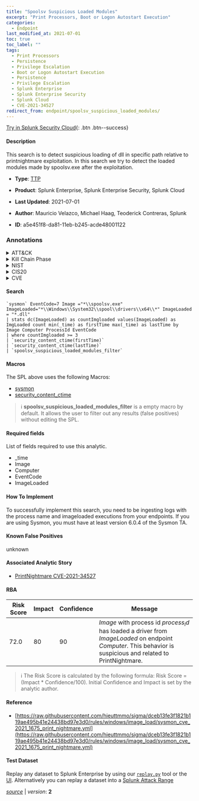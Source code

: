 ```yaml
---
title: "Spoolsv Suspicious Loaded Modules"
excerpt: "Print Processors, Boot or Logon Autostart Execution"
categories:
  - Endpoint
last_modified_at: 2021-07-01
toc: true
toc_label: ""
tags:
  - Print Processors
  - Persistence
  - Privilege Escalation
  - Boot or Logon Autostart Execution
  - Persistence
  - Privilege Escalation
  - Splunk Enterprise
  - Splunk Enterprise Security
  - Splunk Cloud
  - CVE-2021-34527
redirect_from: endpoint/spoolsv_suspicious_loaded_modules/
---
```




[Try in Splunk Security Cloud](https://www.splunk.com/en_us/cyber-security.html){: .btn .btn--success}

#### Description

This search is to detect suspicious loading of dll in specific path relative to printnightmare exploitation. In this search we try to detect the loaded modules made by spoolsv.exe after the exploitation.

- **Type**: [TTP](https://github.com/splunk/security_content/wiki/Detection-Analytic-Types)
- **Product**: Splunk Enterprise, Splunk Enterprise Security, Splunk Cloud

- **Last Updated**: 2021-07-01
- **Author**: Mauricio Velazco, Michael Haag, Teoderick Contreras, Splunk
- **ID**: a5e451f8-da81-11eb-b245-acde48001122

### Annotations
<details>
  <summary>ATT&CK</summary>

<div markdown="1">

#### [ATT&CK](https://attack.mitre.org/)

| ID          | Technique   | Tactic         |
| ----------- | ----------- |--------------- |
| [T1547.012](https://attack.mitre.org/techniques/T1547/012/) | Print Processors | Persistence, Privilege Escalation |

| [T1547](https://attack.mitre.org/techniques/T1547/) | Boot or Logon Autostart Execution | Persistence, Privilege Escalation |

</div>
</details>


<details>
  <summary>Kill Chain Phase</summary>

<div markdown="1">

* Installation
* Exploitation


</div>
</details>


<details>
  <summary>NIST</summary>

<div markdown="1">

* DE.CM



</div>
</details>

<details>
  <summary>CIS20</summary>

<div markdown="1">

* CIS 10



</div>
</details>

<details>
  <summary>CVE</summary>

<div markdown="1">

| ID          | Summary | [CVSS](https://nvd.nist.gov/vuln-metrics/cvss) |
| ----------- | ----------- | -------------- |
| [CVE-2021-34527](https://nvd.nist.gov/vuln/detail/CVE-2021-34527) | Windows Print Spooler Remote Code Execution Vulnerability | 9.0 |



</div>
</details>


#### Search

```
`sysmon` EventCode=7 Image ="*\\spoolsv.exe" ImageLoaded="*\\Windows\\System32\\spool\\drivers\\x64\\*" ImageLoaded = "*.dll" 
| stats dc(ImageLoaded) as countImgloaded values(ImageLoaded) as ImgLoaded count min(_time) as firstTime max(_time) as lastTime by Image Computer ProcessId EventCode 
| where countImgloaded >= 3 
| `security_content_ctime(firstTime)` 
| `security_content_ctime(lastTime)` 
| `spoolsv_suspicious_loaded_modules_filter`
```

#### Macros
The SPL above uses the following Macros:
* [sysmon](https://github.com/splunk/security_content/blob/develop/macros/sysmon.yml)
* [security_content_ctime](https://github.com/splunk/security_content/blob/develop/macros/security_content_ctime.yml)

> :information_source:
> **spoolsv_suspicious_loaded_modules_filter** is a empty macro by default. It allows the user to filter out any results (false positives) without editing the SPL.



#### Required fields
List of fields required to use this analytic.
* _time
* Image
* Computer
* EventCode
* ImageLoaded



#### How To Implement
To successfully implement this search, you need to be ingesting logs with the process name and imageloaded executions from your endpoints. If you are using Sysmon, you must have at least version 6.0.4 of the Sysmon TA.
#### Known False Positives
unknown

#### Associated Analytic Story
* [PrintNightmare CVE-2021-34527](/stories/printnightmare_cve-2021-34527)




#### RBA

| Risk Score  | Impact      | Confidence   | Message      |
| ----------- | ----------- |--------------|--------------|
| 72.0 | 80 | 90 | $Image$ with process id $process_id$ has loaded a driver from $ImageLoaded$ on endpoint $Computer$. This behavior is suspicious and related to PrintNightmare. |


> :information_source:
> The Risk Score is calculated by the following formula: Risk Score = (Impact * Confidence/100). Initial Confidence and Impact is set by the analytic author.


#### Reference

* [https://raw.githubusercontent.com/hieuttmmo/sigma/dceb13fe3f1821b119ae495b41e24438bd97e3d0/rules/windows/image_load/sysmon_cve_2021_1675_print_nightmare.yml](https://raw.githubusercontent.com/hieuttmmo/sigma/dceb13fe3f1821b119ae495b41e24438bd97e3d0/rules/windows/image_load/sysmon_cve_2021_1675_print_nightmare.yml)



#### Test Dataset
Replay any dataset to Splunk Enterprise by using our [`replay.py`](https://github.com/splunk/attack_data#using-replaypy) tool or the [UI](https://github.com/splunk/attack_data#using-ui).
Alternatively you can replay a dataset into a [Splunk Attack Range](https://github.com/splunk/attack_range#replay-dumps-into-attack-range-splunk-server)




[*source*](https://github.com/splunk/security_content/tree/develop/detections/endpoint/spoolsv_suspicious_loaded_modules.yml) \| *version*: **2**